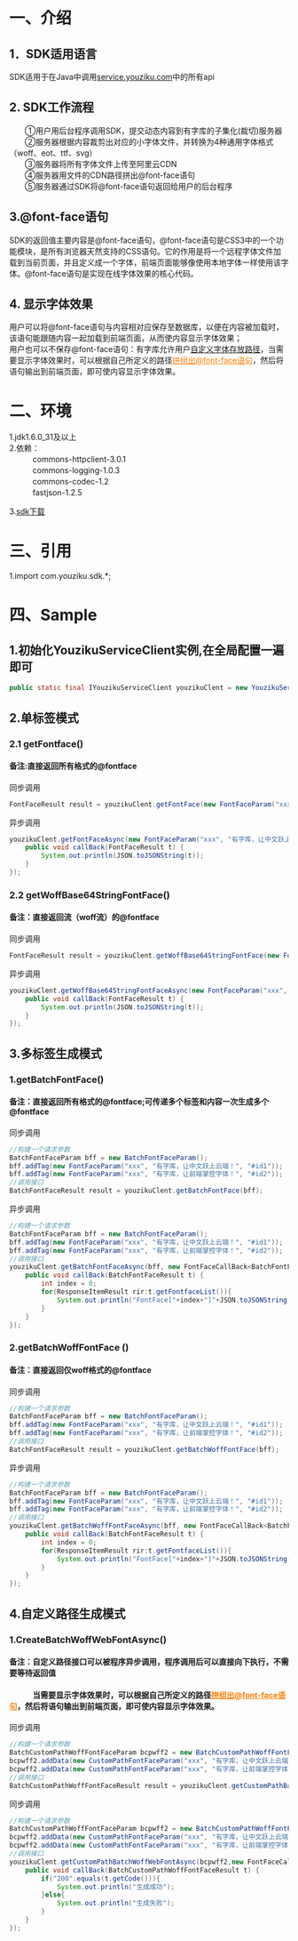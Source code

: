 # 一、介绍
## 1．SDK适用语言<br/>
SDK适用于在Java中调用<a href="http://service.youziku.com">service.youziku.com</a>中的所有api<br/>

## 2. SDK工作流程<br/>
　　①用户用后台程序调用SDK，提交动态内容到有字库的子集化(裁切)服务器<br/>
　　②服务器根据内容裁剪出对应的小字体文件，并转换为4种通用字体格式（woff、eot、ttf、svg）<br/>
　　③服务器将所有字体文件上传至阿里云CDN<br/>
　　④服务器用文件的CDN路径拼出@font-face语句<br/>
　　⑤服务器通过SDK将@font-face语句返回给用户的后台程序<br/>

## 3.@font-face语句<br/>
SDK的返回值主要内容是@font-face语句，@font-face语句是CSS3中的一个功能模块，是所有浏览器天然支持的CSS语句。它的作用是将一个远程字体文件加载到当前页面，并且定义成一个字体，前端页面能够像使用本地字体一样使用该字体。@font-face语句是实现在线字体效果的核心代码。<br/>

## 4. 显示字体效果
用户可以将@font-face语句与内容相对应保存至数据库，以便在内容被加载时，该语句能跟随内容一起加载到前端页面，从而使内容显示字体效果；<br/>
用户也可以不保存@font-face语句：有字库允许用户<a href="#user-content-4自定义路径生成模式">自定义字体存放路径</a>，当需要显示字体效果时，可以根据自己所定义的路径<a href="http://service.youziku.com/index.html#format" target="_blank" style="color: #ff7e00;">拼组出@font-face语句</a>，然后将语句输出到前端页面，即可使内容显示字体效果。

# 二、环境
1.jdk1.6.0_31及以上 <br />
2.依赖：<br />
　　　commons-httpclient-3.0.1<br />
　　　commons-logging-1.0.3<br />
　　　commons-codec-1.2<br />
　　　fastjson-1.2.5<br />
   
3.<a href="https://github.com/youziku/youziku-sdk-java/raw/master/sdk下载/sdk.jars.zip">sdk下载</a><br />

# 三、引用
1.import com.youziku.sdk.*;

# 四、Sample
## 1.初始化YouzikuServiceClient实例,在全局配置一遍即可
```java 
public static final IYouzikuServiceClient youzikuClent = new YouzikuServiceClient("xxxxxx");//xxxxxx为用户的apikey
```
## 2.单标签模式
### 2.1 getFontface()
#### 备注:直接返回所有格式的@fontface
同步调用
``` java
FontFaceResult result = youzikuClent.getFontFace(new FontFaceParam("xxx", "有字库，让中文跃上云端！", "#id1"));//xxx为字体的accesskey
```
异步调用
``` java
youzikuClent.getFontFaceAsync(new FontFaceParam("xxx", "有字库，让中文跃上云端！", "#id1") , new FontFaceCallBack<FontFaceResult>() {
	public void callBack(FontFaceResult t) {
		System.out.println(JSON.toJSONString(t));
	}
});
```
### 2.2 getWoffBase64StringFontFace()
#### 备注：直接返回流（woff流）的@fontface
同步调用
``` java
FontFaceResult result = youzikuClent.getWoffBase64StringFontFace(new FontFaceParam("xxx", "有字库，让中文跃上云端！", "#id1"));
```
异步调用
``` java
youzikuClent.getWoffBase64StringFontFaceAsync(new FontFaceParam("xxx", "有字库，让中文跃上云端！", "#id1"), new FontFaceCallBack<FontFaceResult>() {
	public void callBack(FontFaceResult t) {
		System.out.println(JSON.toJSONString(t));
	}
});
```
## 3.多标签生成模式
### 1.getBatchFontFace()
#### 备注：直接返回所有格式的@fontface;可传递多个标签和内容一次生成多个@fontface
同步调用
``` java
//构建一个请求参数
BatchFontFaceParam bff = new BatchFontFaceParam();
bff.addTag(new FontFaceParam("xxx", "有字库，让中文跃上云端！", "#id1"));
bff.addTag(new FontFaceParam("xxx", "有字库，让前端掌控字体！", "#id2"));
//调用接口
BatchFontFaceResult result = youzikuClent.getBatchFontFace(bff);
```
异步调用
``` java
//构建一个请求参数
BatchFontFaceParam bff = new BatchFontFaceParam();
bff.addTag(new FontFaceParam("xxx", "有字库，让中文跃上云端！", "#id1"));
bff.addTag(new FontFaceParam("xxx", "有字库，让前端掌控字体！", "#id2"));
//调用接口
youzikuClent.getBatchFontFaceAsync(bff, new FontFaceCallBack<BatchFontFaceResult>() {			
	public void callBack(BatchFontFaceResult t) {
		int index = 0;
		for(ResponseItemResult rir:t.getFontfaceList()){
			System.out.println("FontFace["+index+"]"+JSON.toJSONString(rir));
		}
	}
});
```
### 2.getBatchWoffFontFace ()
#### 备注：直接返回仅woff格式的@fontface
同步调用
``` java
//构建一个请求参数
BatchFontFaceParam bff = new BatchFontFaceParam();
bff.addTag(new FontFaceParam("xxx", "有字库，让中文跃上云端！", "#id1"));
bff.addTag(new FontFaceParam("xxx", "有字库，让前端掌控字体！", "#id2"));
//调用接口
BatchFontFaceResult result = youzikuClent.getBatchWoffFontFace(bff);
```
异步调用
``` java
//构建一个请求参数
BatchFontFaceParam bff = new BatchFontFaceParam();
bff.addTag(new FontFaceParam("xxx", "有字库，让中文跃上云端！", "#id1"));
bff.addTag(new FontFaceParam("xxx", "有字库，让前端掌控字体！", "#id2"));
//调用接口
youzikuClent.getBatchWoffFontFaceAsync(bff, new FontFaceCallBack<BatchFontFaceResult>() {
	public void callBack(BatchFontFaceResult t) {
		int index = 0;
		for(ResponseItemResult rir:t.getFontfaceList()){
			System.out.println("FontFace["+index+"]"+JSON.toJSONString(rir));
		}
	}
});
```
## 4.自定义路径生成模式
### 1.CreateBatchWoffWebFontAsync()
#### 备注：自定义路径接口可以被程序异步调用，程序调用后可以直接向下执行，不需要等待返回值
#### &emsp;&emsp;&emsp;当需要显示字体效果时，可以根据自己所定义的路径<a href="http://service.youziku.com/index.html#format" target="_blank" style="color: #ff7e00;">拼组出@font-face语句</a>，然后将语句输出到前端页面，即可使内容显示字体效果。
同步调用
``` java
//构建一个请求参数
BatchCustomPathWoffFontFaceParam bcpwff2 = new BatchCustomPathWoffFontFaceParam();
bcpwff2.addData(new CustomPathFontFaceParam("xxx", "有字库，让中文跃上云端！", "youziku/test-1"));
bcpwff2.addData(new CustomPathFontFaceParam("xxx", "有字库，让前端掌控字体！", "youziku/test-2"));
//调用接口
BatchCustomPathWoffFontFaceResult result = youzikuClent.getCustomPathBatchWoffWebFont(bcpwff2);
```
同步调用
``` java
//构建一个请求参数
BatchCustomPathWoffFontFaceParam bcpwff2 = new BatchCustomPathWoffFontFaceParam();
bcpwff2.addData(new CustomPathFontFaceParam("xxx", "有字库，让中文跃上云端！", "youziku/test-1"));
bcpwff2.addData(new CustomPathFontFaceParam("xxx", "有字库，让前端掌控字体！", "youziku/test-2"));
//调用接口
youzikuClent.getCustomPathBatchWoffWebFontAsync(bcpwff2,new FontFaceCallBack<BatchCustomPathWoffFontFaceResult>() {
	public void callBack(BatchCustomPathWoffFontFaceResult t) {
		if("200".equals(t.getCode())){
			System.out.println("生成成功");
		}else{
			System.out.println("生成失败");
		}
	}
});

```
